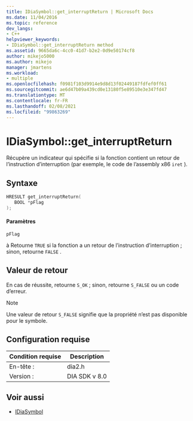 ```yaml
---
title: IDiaSymbol::get_interruptReturn | Microsoft Docs
ms.date: 11/04/2016
ms.topic: reference
dev_langs:
- C++
helpviewer_keywords:
- IDiaSymbol::get_interruptReturn method
ms.assetid: 9665da6c-4cc0-41d7-b2e2-0d9e50174cf8
author: mikejo5000
ms.author: mikejo
manager: jmartens
ms.workload:
- multiple
ms.openlocfilehash: f0981f103d9914e9d8d13f02449187fdfef0ff61
ms.sourcegitcommit: ae6d47b09a439cd0e13180f5e89510e3e347fd47
ms.translationtype: MT
ms.contentlocale: fr-FR
ms.lasthandoff: 02/08/2021
ms.locfileid: "99863269"
---
```

# <a name="idiasymbolget_interruptreturn"></a>IDiaSymbol::get_interruptReturn
Récupère un indicateur qui spécifie si la fonction contient un retour de l’instruction d’interruption (par exemple, le code de l’assembly x86 `iret` ).

## <a name="syntax"></a>Syntaxe

```C++
HRESULT get_interruptReturn(
   BOOL *pFlag
);
```

#### <a name="parameters"></a>Paramètres
 `pFlag`

à Retourne `TRUE` si la fonction a un retour de l’instruction d’interruption ; sinon, retourne `FALSE` .

## <a name="return-value"></a>Valeur de retour
 En cas de réussite, retourne `S_OK` ; sinon, retourne `S_FALSE` ou un code d’erreur.

> [!NOTE]
> Une valeur de retour `S_FALSE` signifie que la propriété n’est pas disponible pour le symbole.

## <a name="requirements"></a>Configuration requise

|Condition requise|Description|
|-----------------|-----------------|
|En-tête :|dia2.h|
|Version :|DIA SDK v 8.0|

## <a name="see-also"></a>Voir aussi
- [IDiaSymbol](../../debugger/debug-interface-access/idiasymbol.md)